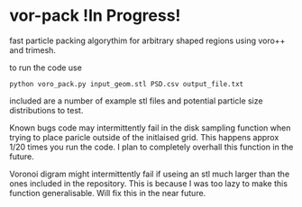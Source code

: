 # vor-pack  !In Progress!
fast particle packing algorythim for arbitrary shaped regions using voro++ and trimesh.

to run the code use

``` python voro_pack.py input_geom.stl PSD.csv output_file.txt ```

included are a number of example stl files and potential particle size distributions to test.

Known bugs
code may intermittently fail in the disk sampling function when trying to place paricle outside of the initlaised grid. This happens approx 1/20 times you run the code. I plan to completely overhall this function in the future.

Voronoi digram might intermittently fail if useing an stl much larger than the ones included in the repository. This is because I was too lazy to make this function generalisable. Will fix this in the near future.
